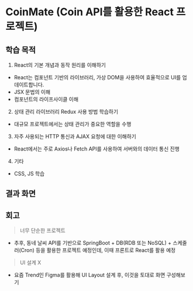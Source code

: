 # CoinMate (Coin API를 활용한 React 프로젝트)


## 학습 목적
1. React의 기본 개념과 동작 원리를 이해하기
- React는 컴포넌트 기반의 라이브러리, 가상 DOM을 사용하여 효율적으로 UI를 업데이트합니다.
- JSX 문법의 이해
- 컴포넌트의 라이프사이클 이해
2. 상태 관리 라이브러리 Redux 사용 방법 학습하기
- 대규모 프로젝트에서는 상태 관리가 중요한 역할을 수행
3. 자주 사용되는 HTTP 통신과 AJAX 요청에 대한 이해하기
- React에서는 주로 Axios나 Fetch API를 사용하여 서버와의 데이터 통신 진행
4. 기타
- CSS, JS 학습

## 결과 화면



## 회고
> 너무 단순한 프로젝트
- 추후, 동네 날씨 API를 기반으로 SpringBoot + DB(RDB 또는 NoSQL) + 스케줄러(Cron) 등을 활용한 프로젝트 예정인데, 이때 프론트로 React를 활용 예정
> UI 설계 X
- 요즘 Trend인 Figma를 활용해 UI Layout 설계 후, 이것을 토대로 화면 구성해보기
